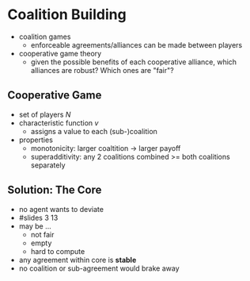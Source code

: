 # Coalition Building
- coalition games
	- enforceable agreements/alliances can be made between players
- cooperative game theory
	- given the possible benefits of each cooperative alliance, which alliances are robust? Which ones are "fair"?

## Cooperative Game
- set of players $N$
- characteristic function $v$ 
	- assigns a value to each (sub-)coalition
- properties
	- monotonicity: larger coaltition -> larger payoff
	- superadditivity: any 2 coalitions combined >= both coalitions separately 

## Solution: The Core
- no agent wants to deviate
- #slides 3 13
- may be ...
	- not fair
	- empty
	- hard to compute
- any agreement within core is **stable**
- no coalition or sub-agreement would brake away